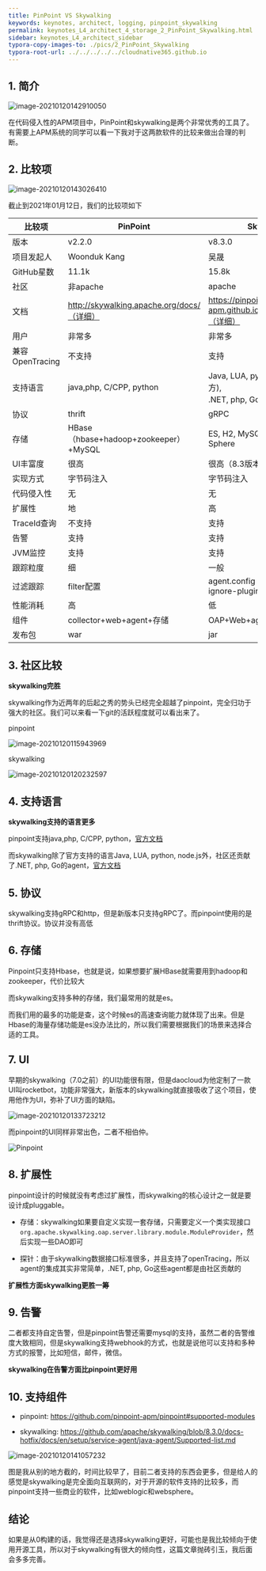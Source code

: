 ```yaml
---
title: PinPoint VS Skywalking
keywords: keynotes, architect, logging, pinpoint_skywalking
permalink: keynotes_L4_architect_4_storage_2_PinPoint_Skywalking.html
sidebar: keynotes_L4_architect_sidebar
typora-copy-images-to: ./pics/2_PinPoint_Skywalking
typora-root-url: ../../../../../cloudnative365.github.io
---
```


## 1. 简介

 ![image-20210120142910050](/pages/keynotes/L4_architect/4_APM/pics/2_PinPoint_Skywalking/image-20210120142910050.png)

在代码侵入性的APM项目中，PinPoint和skywalking是两个非常优秀的工具了。有需要上APM系统的同学可以看一下我对于这两款软件的比较来做出合理的判断。

## 2. 比较项

![image-20210120143026410](/pages/keynotes/L4_architect/4_APM/pics/2_PinPoint_Skywalking/image-20210120143026410.png)

截止到2021年01月12日，我们的比较项如下

| 比较项          | PinPoint                                   | Skywalking                                                 |
| --------------- | ------------------------------------------ | ---------------------------------------------------------- |
| 版本            | v2.2.0                                     | v8.3.0                                                     |
| 项目发起人      | Woonduk Kang                               | 吴晟                                                       |
| GitHub星数      | 11.1k                                      | 15.8k                                                      |
| 社区            | 非apache                                   | apache                                                     |
| 文档            | http://skywalking.apache.org/docs/（详细） | https://pinpoint-apm.github.io/pinpoint/main.html（详细）  |
| 用户            | 非常多                                     | 非常多                                                     |
| 兼容OpenTracing | 不支持                                     | 支持                                                       |
| 支持语言        | java,php, C/CPP, python                    | Java, LUA, python, node.js(官方),<br />.NET, php, Go(社区) |
| 协议            | thrift                                     | gRPC                                                       |
| 存储            | HBase（hbase+hadoop+zookeeper）+MySQL      | ES, H2, MySQL, TiDB, Sharding-Sphere                       |
| UI丰富度        | 很高                                       | 很高（8.3版本）                                            |
| 实现方式        | 字节码注入                                 | 字节码注入                                                 |
| 代码侵入性      | 无                                         | 无                                                         |
| 扩展性          | 地                                         | 高                                                         |
| TraceId查询     | 不支持                                     | 支持                                                       |
| 告警            | 支持                                       | 支持                                                       |
| JVM监控         | 支持                                       | 支持                                                       |
| 跟踪粒度        | 细                                         | 一般                                                       |
| 过滤跟踪        | filter配置                                 | agent.config + apm-trace-ignore-plugin                     |
| 性能消耗        | 高                                         | 低                                                         |
| 组件            | collector+web+agent+存储                   | OAP+Web+agent+存储+zk                                      |
| 发布包          | war                                        | jar                                                        |

## 3. 社区比较

**skywalking完胜**

skywalking作为近两年的后起之秀的势头已经完全超越了pinpoint，完全归功于强大的社区。我们可以来看一下git的活跃程度就可以看出来了。 

pinpoint

![image-20210120115943969](/pages/keynotes/L4_architect/4_APM/pics/2_PinPoint_Skywalking/image-20210120115943969.png)

skywalking

![image-20210120120232597](/pages/keynotes/L4_architect/4_APM/pics/2_PinPoint_Skywalking/image-20210120120232597.png)

## 4. 支持语言

**skywalking支持的语言更多**

pinpoint支持java,php, C/CPP, python，[官方文档](https://github.com/pinpoint-apm/pinpoint-c-agent)

而skywalking除了官方支持的语言Java, LUA, python, node.js外，社区还贡献了.NET, php, Go的agent，[官方文档](https://github.com/apache/skywalking/blob/8.3.0/docs-hotfix/docs/en/setup/README.md#language-agents-in-service)

## 5. 协议

skywalking支持gRPC和http，但是新版本只支持gRPC了。而pinpoint使用的是thrift协议。协议并没有高低

## 6. 存储

Pinpoint只支持Hbase，也就是说，如果想要扩展HBase就需要用到hadoop和zookeeper，代价比较大

而skywalking支持多种的存储，我们最常用的就是es。

而我们用的最多的功能是查，这个时候es的高速查询能力就体现了出来。但是Hbase的海量存储功能是es没办法比的，所以我们需要根据我们的场景来选择合适的工具。

## 7. UI

早期的skywalking（7.0之前）的UI功能很有限，但是daocloud为他定制了一款UI叫rocketbot，功能非常强大，新版本的skywalking就直接吸收了这个项目，使用他作为UI，弥补了UI方面的缺陷。

![image-20210120133723212](/pages/keynotes/L4_architect/4_APM/pics/2_PinPoint_Skywalking/image-20210120133723212.png)

而pinpoint的UI同样非常出色，二者不相伯仲。

![Pinpoint](/pages/keynotes/L4_architect/4_APM/pics/2_PinPoint_Skywalking/ss_server-map.png)

## 8. 扩展性

pinpoint设计的时候就没有考虑过扩展性，而skywalking的核心设计之一就是要设计成pluggable。

+ 存储：skywalking如果要自定义实现一套存储，只需要定义一个类实现接口`org.apache.skywalking.oap.server.library.module.ModuleProvider`，然后实现一些DAO即可

+ 探针：由于skywalking数据接口标准很多，并且支持了openTracing，所以agent的集成其实非常简单，.NET, php, Go这些agent都是由社区贡献的

**扩展性方面skywalking更胜一筹**

## 9. 告警

二者都支持自定告警，但是pinpoint告警还需要mysql的支持，虽然二者的告警维度大致相同，但是skywalking支持webhook的方式，也就是说他可以支持和多种方式的报警，比如短信，邮件，微信。

**skywalking在告警方面比pinpoint更好用**

## 10. 支持组件

+ pinpoint: https://github.com/pinpoint-apm/pinpoint#supported-modules

+ skywalking: https://github.com/apache/skywalking/blob/8.3.0/docs-hotfix/docs/en/setup/service-agent/java-agent/Supported-list.md

![image-20210120141057232](/pages/keynotes/L4_architect/4_APM/pics/2_PinPoint_Skywalking/image-20210120141057232.png)

图是我从别的地方截的，时间比较早了，目前二者支持的东西会更多，但是给人的感觉是skywalking是完全面向互联网的，对于开源的软件支持的比较多，而pinpoint支持一些商业的软件，比如weblogic和websphere。

## 结论

如果是从0构建的话，我觉得还是选择skywalking更好，可能也是我比较倾向于使用开源工具，所以对于skywalking有很大的倾向性，这篇文章抛砖引玉，我后面会多多完善。
